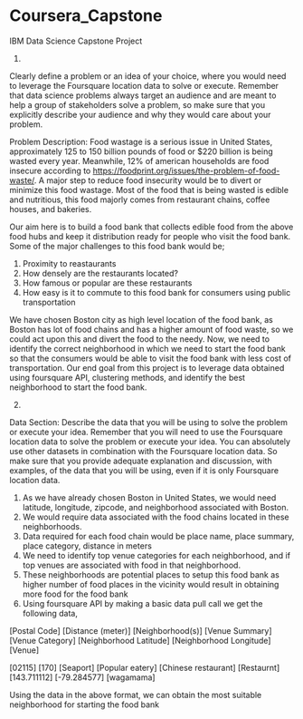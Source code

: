 # Coursera_Capstone
IBM Data Science Capstone Project

1.

Clearly define a problem or an idea of your choice, where you would need to leverage the Foursquare location data to solve or execute. Remember that data science problems always target an audience and are meant to help a group of stakeholders solve a problem, so make sure that you explicitly describe your audience and why they would care about your problem.

Problem Description:
Food wastage is a serious issue in United States, approximately 125 to 150 billion pounds of food or $220 billion is being wasted every year. Meanwhile,
12% of american households are food insecure according to https://foodprint.org/issues/the-problem-of-food-waste/. A major step to reduce food insecurity would be to divert or minimize this food wastage. Most of the food
that is being wasted is edible and nutritious, this food majorly comes from restaurant chains, coffee houses, and bakeries. 

Our aim here is to build a food bank that collects edible food from the above food hubs and keep it distribution ready for people who visit the food bank.
Some of the major challenges to this food bank would be;
1. Proximity to reastaurants
2. How densely are the restaurants located?
3. How famous or popular are these restaurants
4. How easy is it to commute to this food bank for consumers using public transportation

We have chosen Boston city as high level location of the food bank, as Boston has lot of food chains and has a higher amount of food waste, so we could
act upon this and divert the food to the needy. Now, we need to identify the correct neighborhood in which we need to start the food bank so that the 
consumers would be able to visit the food bank with less cost of transportation. Our end goal from this project is to leverage data obtained using 
foursquare API, clustering methods, and identify the best neighborhood to start the food bank.


2. 
Data Section:
Describe the data that you will be using to solve the problem or execute your idea. Remember that you will need to use the Foursquare location data to solve the problem or execute your idea. You can absolutely use other datasets in combination with the Foursquare location data. So make sure that you provide adequate explanation and discussion, with examples, of the data that you will be using, even if it is only Foursquare location data.

1. As we have already chosen Boston in United States, we would need latitude, longitude, zipcode, and neighborhood associated with Boston.
2. We would require data associated with the food chains located in these neighborhoods.
3. Data required for each food chain would be place name, place summary, place category, distance in meters
4. We need to identify top venue categories for each neighborhood, and if top venues are associated with food in that neighborhood.
5. These neighborhoods are potential places to setup this food bank as higher number of food places in the vicinity would result in obtaining more food
for the food bank
6. Using foursquare API by making a basic data pull call we get the following data, 

[Postal Code] [Distance (meter)] [Neighborhood(s)] [Venue Summary] [Venue Category] [Neighborhood Latitude] [Neighborhood Longitude] [Venue] 

[02115] [170] [Seaport] [Popular eatery] [Chinese restaurant] [Restaurnt] [143.711112] [-79.284577] [wagamama]

Using the data in the above format, we can obtain the most suitable neighborhood for starting the food bank
